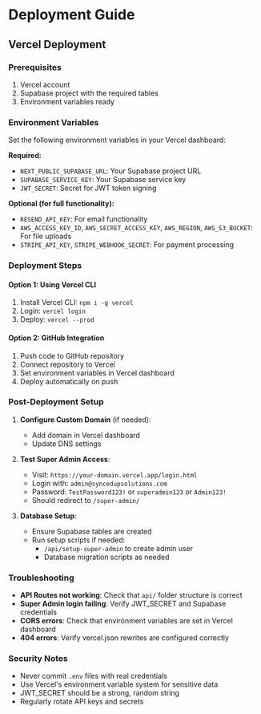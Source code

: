 # Deployment Guide

## Vercel Deployment

### Prerequisites
1. Vercel account
2. Supabase project with the required tables
3. Environment variables ready

### Environment Variables
Set the following environment variables in your Vercel dashboard:

**Required:**
- `NEXT_PUBLIC_SUPABASE_URL`: Your Supabase project URL
- `SUPABASE_SERVICE_KEY`: Your Supabase service key
- `JWT_SECRET`: Secret for JWT token signing

**Optional (for full functionality):**
- `RESEND_API_KEY`: For email functionality
- `AWS_ACCESS_KEY_ID`, `AWS_SECRET_ACCESS_KEY`, `AWS_REGION`, `AWS_S3_BUCKET`: For file uploads
- `STRIPE_API_KEY`, `STRIPE_WEBHOOK_SECRET`: For payment processing

### Deployment Steps

#### Option 1: Using Vercel CLI
1. Install Vercel CLI: `npm i -g vercel`
2. Login: `vercel login`
3. Deploy: `vercel --prod`

#### Option 2: GitHub Integration
1. Push code to GitHub repository
2. Connect repository to Vercel
3. Set environment variables in Vercel dashboard
4. Deploy automatically on push

### Post-Deployment Setup

1. **Configure Custom Domain** (if needed):
   - Add domain in Vercel dashboard
   - Update DNS settings

2. **Test Super Admin Access**:
   - Visit: `https://your-domain.vercel.app/login.html`
   - Login with: `admin@syncedupsolutions.com`
   - Password: `TestPassword123!` or `superadmin123` or `Admin123!`
   - Should redirect to `/super-admin/`

3. **Database Setup**:
   - Ensure Supabase tables are created
   - Run setup scripts if needed:
     - `/api/setup-super-admin` to create admin user
     - Database migration scripts as needed

### Troubleshooting

- **API Routes not working**: Check that `api/` folder structure is correct
- **Super Admin login failing**: Verify JWT_SECRET and Supabase credentials
- **CORS errors**: Check that environment variables are set in Vercel dashboard
- **404 errors**: Verify vercel.json rewrites are configured correctly

### Security Notes

- Never commit `.env` files with real credentials
- Use Vercel's environment variable system for sensitive data
- JWT_SECRET should be a strong, random string
- Regularly rotate API keys and secrets